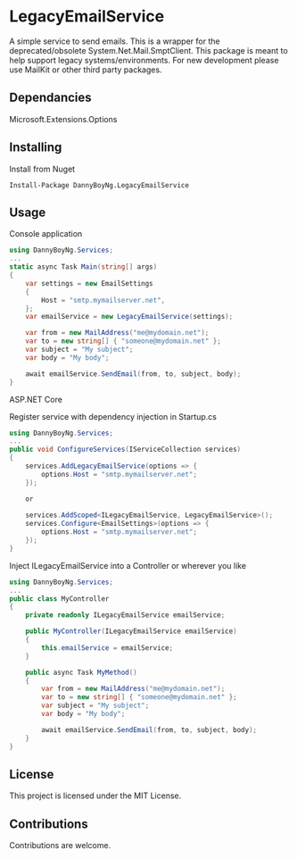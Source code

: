 # LegacyEmailService

A simple service to send emails. This is a wrapper for the deprecated/obsolete System.Net.Mail.SmptClient. This package is meant to help support legacy systems/environments. For new development please use MailKit or other third party packages.

## Dependancies

Microsoft.Extensions.Options

## Installing

Install from Nuget
```
Install-Package DannyBoyNg.LegacyEmailService
```

## Usage

Console application

```csharp
using DannyBoyNg.Services;
...
static async Task Main(string[] args)
{
    var settings = new EmailSettings
    {
        Host = "smtp.mymailserver.net",
    };
    var emailService = new LegacyEmailService(settings);

    var from = new MailAddress("me@mydomain.net");
    var to = new string[] { "someone@mydomain.net" };
    var subject = "My subject";
    var body = "My body";

    await emailService.SendEmail(from, to, subject, body);
}
```

ASP.NET Core

Register service with dependency injection in Startup.cs
```csharp
using DannyBoyNg.Services;
...
public void ConfigureServices(IServiceCollection services)
{
    services.AddLegacyEmailService(options => {
        options.Host = "smtp.mymailserver.net";
    });

    or
    
    services.AddScoped<ILegacyEmailService, LegacyEmailService>();
    services.Configure<EmailSettings>(options => {
        options.Host = "smtp.mymailserver.net";
    });
}
```

Inject ILegacyEmailService into a Controller or wherever you like
```csharp
using DannyBoyNg.Services;
...
public class MyController
{
    private readonly ILegacyEmailService emailService;

    public MyController(ILegacyEmailService emailService)
    {
        this.emailService = emailService;
    }

    public async Task MyMethod()
    {
        var from = new MailAddress("me@mydomain.net");
        var to = new string[] { "someone@mydomain.net" };
        var subject = "My subject";
        var body = "My body";

        await emailService.SendEmail(from, to, subject, body);
    }
}
```

## License

This project is licensed under the MIT License.

## Contributions

Contributions are welcome.
